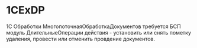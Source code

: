 # 1CExDP
1С Обработки
    МногопоточнаяОбработкаДокументов
        требуется БСП модуль ДлительныеОперации
        действия - установить или снять пометку удаления, провести или отменить провдение документов.